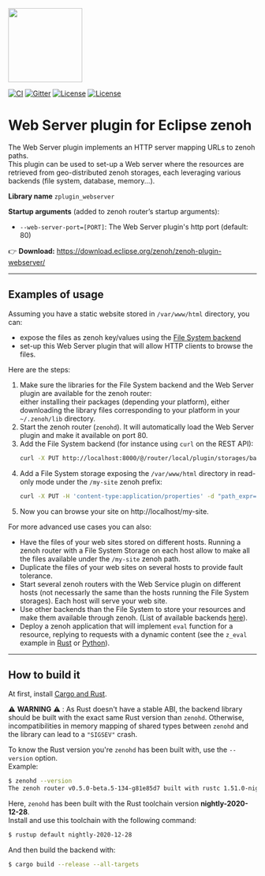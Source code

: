 <img src="http://zenoh.io/img/zenoh-dragon-small.png" width="150">

[![CI](https://github.com/eclipse-zenoh/zenoh-plugin-webserver/workflows/CI/badge.svg)](https://github.com/eclipse-zenoh/zenoh-plugin-webserver/actions?query=workflow%3A%22CI%22)
[![Gitter](https://badges.gitter.im/atolab/zenoh.svg)](https://gitter.im/atolab/zenoh?utm_source=badge&utm_medium=badge&utm_campaign=pr-badge)
[![License](https://img.shields.io/badge/License-EPL%202.0-blue)](https://choosealicense.com/licenses/epl-2.0/)
[![License](https://img.shields.io/badge/License-Apache%202.0-blue.svg)](https://opensource.org/licenses/Apache-2.0)

# Web Server plugin for Eclipse zenoh

The Web Server plugin implements an HTTP server mapping URLs to zenoh paths.  
This plugin can be used to set-up a Web server where the resources are retrieved from geo-distributed
zenoh storages, each leveraging various backends (file system, database, memory...).

**Library name** `zplugin_webserver`

**Startup arguments** (added to zenoh router’s startup arguments):
 - `--web-server-port=[PORT]`: The Web Server plugin's http port (default: 80)

:point_right: **Download:** https://download.eclipse.org/zenoh/zenoh-plugin-webserver/

-------------------------------
## **Examples of usage**

Assuming you have a static website stored in `/var/www/html` directory, you can:
 - expose the files as zenoh key/values using the [File System backend](https://github.com/eclipse-zenoh/zenoh-backend-filesystem)
 - set-up this Web Server plugin that will allow HTTP clients to browse the files.

Here are the steps:
 1. Make sure the libraries for the File System backend and the Web Server plugin are available for the zenoh router:  
    either installing their packages (depending your platform), either downloading the library files corresponding
    to your platform in your `~/.zenoh/lib` directory.
 2. Start the zenoh router (`zenohd`). It will automatically load the Web Server plugin and make it available on port 80.
 3. Add the File System backend (for instance using `curl` on the REST API):
    ```bash
    curl -X PUT http://localhost:8000/@/router/local/plugin/storages/backend/fs
    ```
 4. Add a File System storage exposing the `/var/www/html` directory in read-only mode under the `/my-site` zenoh prefix:
    ```bash
    curl -X PUT -H 'content-type:application/properties' -d "path_expr=/my-site/**;path_prefix=/my-site;dir=/var/www/html;read_only" http://localhost:8000/@/router/local/plugin/storages/backend/fs/storage/my-site
    ```
 5. Now you can browse your site on http://localhost/my-site.


For more advanced use cases you can also:
 - Have the files of your web sites stored on different hosts. Running a zenoh router with a File System Storage on
   each host allow to make all the files available under the `/my-site` zenoh path.
 - Duplicate the files of your web sites on several hosts to provide fault tolerance.
 - Start several zenoh routers with the Web Service plugin on different hosts (not necessarly the same than the
   hosts running the File System storages). Each host will serve your web site.
 - Use other backends than the File System to store your resources and make them available through zenoh.
   (List of available backends [here](http://zenoh.io/docs/manual/backends-list/)).
 - Deploy a zenoh application that will implement `eval` function for a resource, replying to requests with a
   dynamic content (see the `z_eval` example in
   [Rust](https://github.com/eclipse-zenoh/zenoh/blob/master/zenoh/examples/zenoh/z_eval.rs) or
   [Python](https://github.com/eclipse-zenoh/zenoh-python/blob/master/examples/zenoh/z_eval.py)).



-------------------------------
## How to build it

At first, install [Cargo and Rust](https://doc.rust-lang.org/cargo/getting-started/installation.html). 

:warning: **WARNING** :warning: : As Rust doesn't have a stable ABI, the backend library should be
built with the exact same Rust version than `zenohd`. Otherwise, incompatibilities in memory mapping
of shared types between `zenohd` and the library can lead to a `"SIGSEV"` crash.

To know the Rust version you're `zenohd` has been built with, use the `--version` option.  
Example:
```bash
$ zenohd --version
The zenoh router v0.5.0-beta.5-134-g81e85d7 built with rustc 1.51.0-nightly (2987785df 2020-12-28)
```
Here, `zenohd` has been built with the Rust toolchain version **nightly-2020-12-28**.  
Install and use this toolchain with the following command:

```bash
$ rustup default nightly-2020-12-28
```

And then build the backend with:

```bash
$ cargo build --release --all-targets
```
